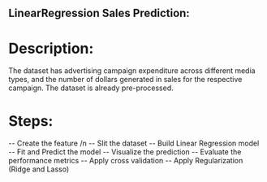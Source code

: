 ## LinearRegression Sales Prediction:
# Description:
The dataset has advertising campaign expenditure across different media types, and the number of dollars generated in sales for the respective campaign. The dataset is already pre-processed.
# Steps:
-- Create the feature /n 
-- Slit the dataset
-- Build Linear Regression model
-- Fit and Predict the model
-- Visualize the prediction
-- Evaluate the performance metrics
-- Apply cross validation
-- Apply Regularization (Ridge and Lasso)



 

